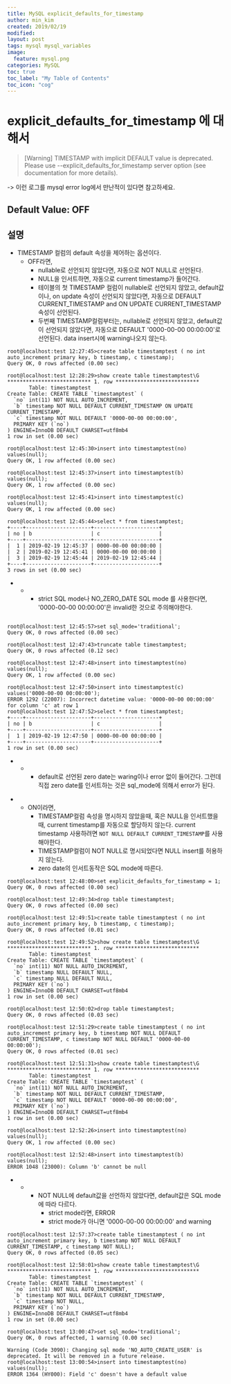 ```yaml
---
title: MySQL explicit_defaults_for_timestamp
author: min_kim
created: 2019/02/19
modified:
layout: post
tags: mysql mysql_variables
image:
  feature: mysql.png
categories: MySQL
toc: true
toc_label: "My Table of Contents"
toc_icon: "cog"
---
```

 
# explicit_defaults_for_timestamp 에 대해서
> [Warning] TIMESTAMP with implicit DEFAULT value is deprecated. Please use --explicit_defaults_for_timestamp server option (see documentation for more details).

-> 이런 로그를 mysql error log에서 만난적이 있다면 참고하세요.

## Default Value: OFF
## 설명
* TIMESTAMP 컬럼의 default 속성을 제어하는 옵션이다.
  * OFF라면, 
    - nullable로 선언되지 않았다면, 자동으로 NOT NULL로 선언된다. 
    - NULL을 인서트하면, 자동으로 current timestamp가 들어간다.
    - 테이블의 첫 TIMESTAMP 컬럼이 nullable로 선언되지 않았고, default값이나, on update 속성이 선언되지 않았다면, 자동으로 DEFAULT CURRENT_TIMESTAMP and ON UPDATE CURRENT_TIMESTAMP 속성이 선언된다.
    - 두번째 TIMESTAMP컬럼부터는,  nullable로 선언되지 않았고, default값이 선언되지 않았다면, 자동으로 DEFAULT '0000-00-00 00:00:00'로 선언된다. data insert시에 warning나오지 않는다.
    
```
root@localhost:test 12:27:45>create table timestamptest ( no int auto_increment primary key, b timestamp, c timestamp);
Query OK, 0 rows affected (0.00 sec)

root@localhost:test 12:28:29>show create table timestamptest\G
*************************** 1. row ***************************
       Table: timestamptest
Create Table: CREATE TABLE `timestamptest` (
  `no` int(11) NOT NULL AUTO_INCREMENT,
  `b` timestamp NOT NULL DEFAULT CURRENT_TIMESTAMP ON UPDATE CURRENT_TIMESTAMP,
  `c` timestamp NOT NULL DEFAULT '0000-00-00 00:00:00',
  PRIMARY KEY (`no`)
) ENGINE=InnoDB DEFAULT CHARSET=utf8mb4
1 row in set (0.00 sec)

root@localhost:test 12:45:30>insert into timestamptest(no) values(null);
Query OK, 1 row affected (0.00 sec)

root@localhost:test 12:45:37>insert into timestamptest(b) values(null);
Query OK, 1 row affected (0.00 sec)

root@localhost:test 12:45:41>insert into timestamptest(c) values(null);
Query OK, 1 row affected (0.00 sec)

root@localhost:test 12:45:44>select * from timestamptest;
+----+---------------------+---------------------+
| no | b                   | c                   |
+----+---------------------+---------------------+
|  1 | 2019-02-19 12:45:37 | 0000-00-00 00:00:00 |
|  2 | 2019-02-19 12:45:41 | 0000-00-00 00:00:00 |
|  3 | 2019-02-19 12:45:44 | 2019-02-19 12:45:44 |
+----+---------------------+---------------------+
3 rows in set (0.00 sec)

```

- - - strict SQL mode나  NO_ZERO_DATE SQL mode 를 사용한다면,  '0000-00-00 00:00:00'은 invalid한 것으로 주의해야한다.
    
```

root@localhost:test 12:45:57>set sql_mode='traditional';
Query OK, 0 rows affected (0.00 sec)

root@localhost:test 12:47:43>truncate table timestamptest;
Query OK, 0 rows affected (0.12 sec)

root@localhost:test 12:47:48>insert into timestamptest(no) values(null);
Query OK, 1 row affected (0.00 sec)

root@localhost:test 12:47:50>insert into timestamptest(c) values('0000-00-00 00:00:00');
ERROR 1292 (22007): Incorrect datetime value: '0000-00-00 00:00:00' for column 'c' at row 1
root@localhost:test 12:47:52>select * from timestamptest;
+----+---------------------+---------------------+
| no | b                   | c                   |
+----+---------------------+---------------------+
|  1 | 2019-02-19 12:47:50 | 0000-00-00 00:00:00 |
+----+---------------------+---------------------+
1 row in set (0.00 sec)

```

- - - default로 선언된 zero date는 waring이나 error 없이 들어간다. 그런데 직접 zero date를 인서트하는 것은 sql_mode에 의해서 error가 된다. 
* * ON이라면,
    - TIMESTAMP컬럼 속성을 명시하지 않았을때, 혹은 NULL을 인서트했을 때, current timestamp를 자동으로 할당하지 않는다. current timestamp 사용하려면 `NOT NULL DEFAULT CURRENT_TIMESTAMP`를 사용해야한다.
    - TIMESTAMP컬럼이 NOT NULL로 명시되었다면 NULL insert를 허용하지 않는다. 
    - zero date의 인서트동작은 SQL mode에 따른다.

```
root@localhost:test 12:48:00>set explicit_defaults_for_timestamp = 1;
Query OK, 0 rows affected (0.00 sec)

root@localhost:test 12:49:34>drop table timestamptest;
Query OK, 0 rows affected (0.00 sec)

root@localhost:test 12:49:51>create table timestamptest ( no int auto_increment primary key, b timestamp, c timestamp);
Query OK, 0 rows affected (0.01 sec)

root@localhost:test 12:49:52>show create table timestamptest\G
*************************** 1. row ***************************
       Table: timestamptest
Create Table: CREATE TABLE `timestamptest` (
  `no` int(11) NOT NULL AUTO_INCREMENT,
  `b` timestamp NULL DEFAULT NULL,
  `c` timestamp NULL DEFAULT NULL,
  PRIMARY KEY (`no`)
) ENGINE=InnoDB DEFAULT CHARSET=utf8mb4
1 row in set (0.00 sec)

root@localhost:test 12:50:02>drop table timestamptest;
Query OK, 0 rows affected (0.03 sec)

root@localhost:test 12:51:29>create table timestamptest ( no int auto_increment primary key, b timestamp NOT NULL DEFAULT CURRENT_TIMESTAMP, c timestamp NOT NULL DEFAULT '0000-00-00 00:00:00');
Query OK, 0 rows affected (0.01 sec)

root@localhost:test 12:51:31>show create table timestamptest\G
*************************** 1. row ***************************
       Table: timestamptest
Create Table: CREATE TABLE `timestamptest` (
  `no` int(11) NOT NULL AUTO_INCREMENT,
  `b` timestamp NOT NULL DEFAULT CURRENT_TIMESTAMP,
  `c` timestamp NOT NULL DEFAULT '0000-00-00 00:00:00',
  PRIMARY KEY (`no`)
) ENGINE=InnoDB DEFAULT CHARSET=utf8mb4
1 row in set (0.00 sec)

root@localhost:test 12:52:26>insert into timestamptest(no) values(null);
Query OK, 1 row affected (0.00 sec)

root@localhost:test 12:52:48>insert into timestamptest(b) values(null);
ERROR 1048 (23000): Column 'b' cannot be null

```

- - - NOT NULL에 default값을 선언하지 않았다면, default값은 SQL mode에 따라 다르다.
      - strict mode라면, ERROR
      - strict mode가 아니면 '0000-00-00 00:00:00' and warning
      
```
root@localhost:test 12:57:37>create table timestamptest ( no int auto_increment primary key, b timestamp NOT NULL DEFAULT CURRENT_TIMESTAMP, c timestamp NOT NULL);
Query OK, 0 rows affected (0.05 sec)

root@localhost:test 12:58:01>show create table timestamptest\G
*************************** 1. row ***************************
       Table: timestamptest
Create Table: CREATE TABLE `timestamptest` (
  `no` int(11) NOT NULL AUTO_INCREMENT,
  `b` timestamp NOT NULL DEFAULT CURRENT_TIMESTAMP,
  `c` timestamp NOT NULL,
  PRIMARY KEY (`no`)
) ENGINE=InnoDB DEFAULT CHARSET=utf8mb4
1 row in set (0.00 sec)

root@localhost:test 13:00:47>set sql_mode='traditional';
Query OK, 0 rows affected, 1 warning (0.00 sec)

Warning (Code 3090): Changing sql mode 'NO_AUTO_CREATE_USER' is deprecated. It will be removed in a future release.
root@localhost:test 13:00:54>insert into timestamptest(no) values(null);
ERROR 1364 (HY000): Field 'c' doesn't have a default value
```



